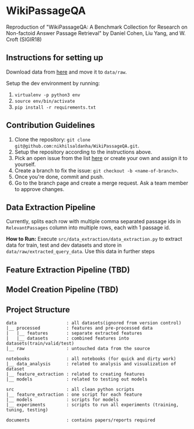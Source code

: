 # WikiPassageQA

Reproduction of "WikiPassageQA: A Benchmark Collection for Research on Non-factoid Answer Passage Retrieval" by Daniel Cohen, Liu Yang, and W. Croft (SIGIR18)

## Instructions for setting up

Download data from [here](https://ciir.cs.umass.edu/downloads/wikipassageqa/WikiPassageQA) and move it to `data/raw`.

Setup the dev environment by running:

1. `virtualenv -p python3 env`
2. `source env/bin/activate`
3. `pip install -r requirements.txt`

## Contribution Guidelines

1. Clone the repository: `git clone git@github.com:nikhilsaldanha/WikiPassageQA.git`.
2. Setup the repository according to the instructions above.
3. Pick an open issue from the list [here](https://github.com/nikhilsaldanha/WikiPassageQA/issues) or create your own and assign it to yourself.
4. Create a branch to fix the issue: `git checkout -b <name-of-branch>`.
5. Once you're done, commit and push.
6. Go to the branch page and create a merge request. Ask a team member to approve changes.

## Data Extraction Pipeline

Currently, splits each row with multiple comma separated passage ids in `RelevantPassages` column into multiple rows, each with 1 passage id.

**How to Run:** Execute `src/data_extraction/data_extraction.py` to extract data for train, test and dev datasets and store in `data/raw/extracted_query_data`. Use this data in further steps

## Feature Extraction Pipeline (TBD)

## Model Creation Pipeline (TBD)

## Project Structure

```shell
data                   : all datasets(ignored from version control)
|__ processed          : features and pre-processed data
|   |__ features       : separate extracted features
|   |__ datasets       : combined features into datasets(train/valid/test)
|__ raw                : untouched data from the source

notebooks              : all notebooks (for quick and dirty work)
|__ data_analysis      : related to analysis and visualization of dataset
|__ feature_extraction : related to creating features
|__ models             : related to testing out models

src                    : all clean python scripts
|__ feature_extraction : one script for each feature
|__ models             : scripts for models
|__ experiments        : scripts to run all experiments (training, tuning, testing)

documents              : contains papers/reports required
```
